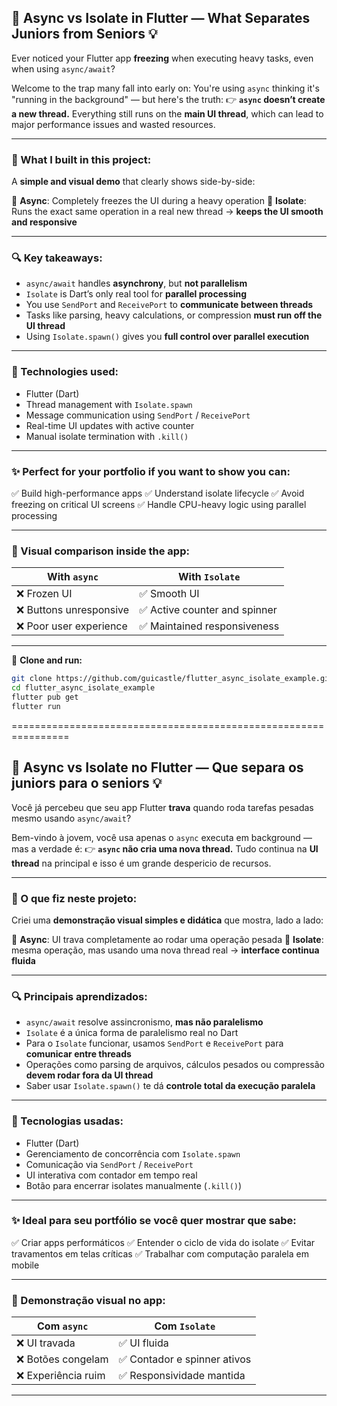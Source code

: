 ## 🔄 Async vs Isolate in Flutter — What Separates Juniors from Seniors 💡

Ever noticed your Flutter app **freezing** when executing heavy tasks, even when using `async/await`?

Welcome to the trap many fall into early on:
You're using `async` thinking it's "running in the background" — but here's the truth:
👉 **`async` doesn’t create a new thread.** Everything still runs on the **main UI thread**, which can lead to major performance issues and wasted resources.

---

### 🚀 What I built in this project:

A **simple and visual demo** that clearly shows side-by-side:

🧵 **Async**: Completely freezes the UI during a heavy operation
🧠 **Isolate**: Runs the exact same operation in a real new thread → **keeps the UI smooth and responsive**

---

### 🔍 Key takeaways:

* `async/await` handles **asynchrony**, but **not parallelism**
* `Isolate` is Dart’s only real tool for **parallel processing**
* You use `SendPort` and `ReceivePort` to **communicate between threads**
* Tasks like parsing, heavy calculations, or compression **must run off the UI thread**
* Using `Isolate.spawn()` gives you **full control over parallel execution**

---

### 🧩 Technologies used:

* Flutter (Dart)
* Thread management with `Isolate.spawn`
* Message communication using `SendPort` / `ReceivePort`
* Real-time UI updates with active counter
* Manual isolate termination with `.kill()`

---

### ✨ Perfect for your portfolio if you want to show you can:

✅ Build high-performance apps
✅ Understand isolate lifecycle
✅ Avoid freezing on critical UI screens
✅ Handle CPU-heavy logic using parallel processing

---

### 📸 Visual comparison inside the app:

| With `async`           | With `Isolate`               |
| ---------------------- | ---------------------------- |
| ❌ Frozen UI            | ✅ Smooth UI                  |
| ❌ Buttons unresponsive | ✅ Active counter and spinner |
| ❌ Poor user experience | ✅ Maintained responsiveness  |

---

🔧 **Clone and run:**

```bash
git clone https://github.com/guicastle/flutter_async_isolate_example.git
cd flutter_async_isolate_example
flutter pub get
flutter run
```

================================================================

## 🔄 Async vs Isolate no Flutter — Que separa os juniors para o seniors 💡 

Você já percebeu que seu app Flutter **trava** quando roda tarefas pesadas mesmo usando `async/await`?

Bem-vindo à jovem, você usa apenas o `async` executa em background — mas a verdade é:
👉 **`async` não cria uma nova thread.** Tudo continua na **UI thread** na principal e isso é um grande despericio de recursos. 

---

### 🚀 O que fiz neste projeto:

Criei uma **demonstração visual simples e didática** que mostra, lado a lado:

🧵 **Async**: UI trava completamente ao rodar uma operação pesada
🧠 **Isolate**: mesma operação, mas usando uma nova thread real → **interface continua fluida**

---

### 🔍 Principais aprendizados:

* `async/await` resolve assincronismo, **mas não paralelismo**
* `Isolate` é a única forma de paralelismo real no Dart
* Para o `Isolate` funcionar, usamos `SendPort` e `ReceivePort` para **comunicar entre threads**
* Operações como parsing de arquivos, cálculos pesados ou compressão **devem rodar fora da UI thread**
* Saber usar `Isolate.spawn()` te dá **controle total da execução paralela**

---

### 🧩 Tecnologias usadas:

* Flutter (Dart)
* Gerenciamento de concorrência com `Isolate.spawn`
* Comunicação via `SendPort` / `ReceivePort`
* UI interativa com contador em tempo real
* Botão para encerrar isolates manualmente (`.kill()`)

---

### ✨ Ideal para seu portfólio se você quer mostrar que sabe:

✅ Criar apps performáticos
✅ Entender o ciclo de vida do isolate
✅ Evitar travamentos em telas críticas
✅ Trabalhar com computação paralela em mobile

---

### 📸 Demonstração visual no app:

| Com `async`        | Com `Isolate`               |
| ------------------ | --------------------------- |
| ❌ UI travada       | ✅ UI fluida                 |
| ❌ Botões congelam  | ✅ Contador e spinner ativos |
| ❌ Experiência ruim | ✅ Responsividade mantida    |

---
